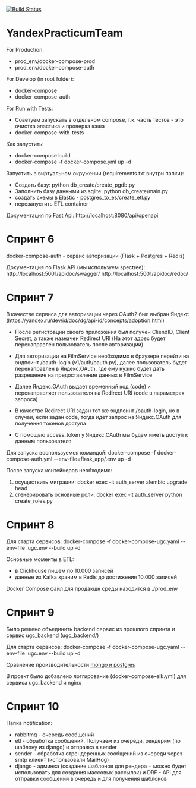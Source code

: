 [![Build Status](https://github.com/AndreiUkladchikov/YandexPracticumTeam/actions/workflows/checks.yml/badge.svg?branch=main)](https://github.com/AndreiUkladchikov/YandexPracticumTeam/actions/workflows/checks.yml)
# YandexPracticumTeam
For Production:
- prod_env/docker-compose-prod
- prod_env/docker-compose-auth

For Develop (in root folder):
- docker-compose
- docker-compose-auth

For Run with Tests:
- Советуем запускать в отдельном compose, т.к. часть тестов - это очистка эластика и проверка кэша
- docker-compose-with-tests

Как запустить:
- docker-compose build
- docker-compose -f docker-compose.yml up -d

Запустить в виртуальном окружении (requirements.txt внутри папки):
- Создать базу: python db_create/create_pgdb.py
- Заполнить базу данными из sqlite: python db_create/main.py
- создать схемы в Elastic - postgres_to_es/create_etl.py
- перезапустить ETL container

Документация по Fast Api:
http://localhost:8080/api/openapi

# Спринт 6
docker-compose-auth - сервис авторизации (Flask + Postgres + Redis)

Документация по Flask API (мы используем spectree):
http://localhost:5001/apidoc/swagger/
http://localhost:5001/apidoc/redoc/

# Спринт 7
В качестве сервиса для авторизации через OAuth2 был выбран Яндекс (https://yandex.ru/dev/id/doc/dg/api-id/concepts/adoption.html)

- После регистрации своего приложения был получен CliendID, Client Secret, а также назначен Redirect URl (На этот адрес будет перенаправлен пользователь после авторизации)

- Для авторизации на FilmService необходимо в браузере перейти на эндпоинт /oauth-login (v1/auth/oauth.py), далее пользователь будет перенаправлен в Яндекс.OAuth, где ему нужно будет дать разрешение на предоставление данных в FilmService

- Далее Яндекс.OAuth выдает временный код (code) и перенаправляет пользователя на Redirect URl (code в параметрах запроса)

- В качестве Redirect URl задан тот же эндпоинт /oauth-login, но в случаи, если задан code, тогда идет запрос на Яндекс.OAuth для получения токенов доступа

- С помощью access_token у Яндекс.OAuth мы будем иметь доступ к данным пользователя

Для запуска воспользуемся командой: docker-compose -f docker-compose-auth.yml --env-file=flask_app/.env up -d 

После запуска контейнеров необходимо:

1) осуществить миграции:  docker exec -it auth_server alembic upgrade head
2) сгенерировать основные роли: docker exec -it auth_server python create_roles.py


# Спринт 8
Для старта сервисов: docker-compose -f docker-compose-ugc.yaml --env-file .ugc.env --build up -d 

Основные моменты в ETL:
- в Clickhouse пишем по 10.000 записей
- данные из Kafka храним в Redis до достижения 10.000 записей

Docker Compose файл для продакшн среды находится в ./prod_env

# Спринт 9
Было решено объединить backend сервис из прошлого спринта и сервис ugc_backend (ugc_backend/)

Для старта сервисов: docker-compose -f docker-compose-ugc.yaml --env-file .ugc.env --build up -d

Сравнение производительности [mongo и postgres](https://github.com/AndreiUkladchikov/YandexPracticumTeam/tree/main/load_tests)

В проект было добавлено логгирование (docker-compose-elk.yml) для сервиса ugc_backend и nginx

# Спринт 10
Папка notification:
- rabbitmq - очередь сообщений
- etl - обработка сообщений. Получаем из очереди, рендерим (по шаблону из django) и отправка в sender
- sender - обработка отрендеренных сообщений из очереди через smtp клиент (использовали MailHog)
- django - админка (создание шаблонов для рендера + можно будет использовать для создания массовых рассылок) и DRF - API для отправки сообщений в очередь и для получения шаблонов
